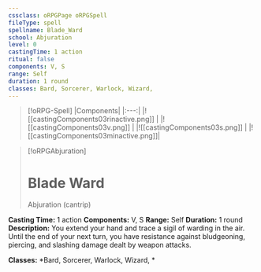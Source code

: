 ```yaml
---
cssclass: oRPGPage oRPGSpell
fileType: spell
spellname: Blade_Ward
school: Abjuration
level: 0
castingTime: 1 action
ritual: false
components: V, S
range: Self
duration: 1 round
classes: Bard, Sorcerer, Warlock, Wizard,
---
```

> [!oRPG-Spell]
> |Components|
> |:---:|
> |![[castingComponents03rinactive.png]] |
> |![[castingComponents03v.png]] |
> |![[castingComponents03s.png]] |
> |![[castingComponents03minactive.png]]|

> [!oRPGAbjuration]
>#  Blade Ward
> Abjuration  (cantrip)

**Casting Time:** 1 action
**Components:** V, S
**Range:** Self
**Duration:**  1 round
**Description:**
You extend your hand and trace a sigil of warding in the air. Until the end of your next turn, you have resistance against bludgeoning, piercing, and slashing damage dealt by weapon attacks.



**Classes:**  *Bard, Sorcerer, Warlock, Wizard, *


